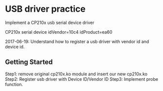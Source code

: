 # USB driver practice 
Implement a CP210x usb serial device driver 

CP210x serial device
idVendor=10c4
idProduct=ea60

2017-06-19: Understand how to register a usb driver with vendor id and device id.

## Getting Started
Step1: remove original cp210x.ko module and insert our new cp210x.ko
Step2: Register usb driver with Device ID/Vendor ID
Step3: Implement probe function.


